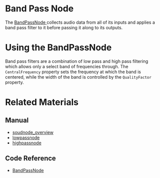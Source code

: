 # Band Pass Node
The [ BandPassNode ](https://github.com/PlasmaEngine/PlasmaDocs/tree/master/docs/C%2B%2B/code_reference/class_reference/bandpassnode.markdown) collects audio data from all of its inputs and applies a band pass filter to it before passing it along to its outputs. 

# Using the BandPassNode

Band pass filters are a combination of low pass and high pass filtering which allows only a select band of frequencies through. The `CentralFrequency` property sets the frequency at which the band is centered, while the width of the band is controlled by the `QualityFactor` property.

# Related Materials
## Manual
- [soudnode_overview](https://plasmaengine.github.io/PlasmaDocs/Plasma1/Editor/audio/soundnode/soudnode_overview.markdown)
- [lowpassnode](https://plasmaengine.github.io/PlasmaDocs/Plasma1/Editor/audio/soundnode/lowpassnode.markdown)
- [highpassnode](https://plasmaengine.github.io/PlasmaDocs/Plasma1/Editor/audio/soundnode/highpassnode.markdown)

## Code Reference
- [ BandPassNode ](https://github.com/PlasmaEngine/PlasmaDocs/tree/master/docs/C%2B%2B/code_reference/class_reference/bandpassnode.markdown) 

 